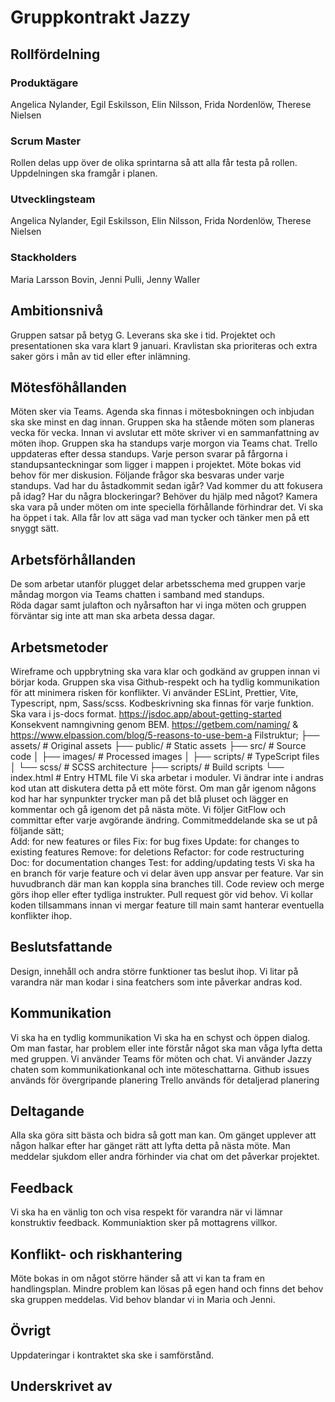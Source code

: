 
# Gruppkontrakt Jazzy

## Rollfördelning
### Produktägare
Angelica Nylander, 
Egil Eskilsson,
Elin Nilsson,
Frida Nordenlöw,
Therese Nielsen

### Scrum Master
Rollen delas upp över de olika sprintarna så att alla får testa på rollen.
Uppdelningen ska framgår i planen. 

### Utvecklingsteam
Angelica Nylander, 
Egil Eskilsson,
Elin Nilsson,
Frida Nordenlöw,
Therese Nielsen

### Stackholders 
Maria Larsson Bovin, 
Jenni Pulli, 
Jenny Waller

## Ambitionsnivå
Gruppen satsar på betyg G.
Leverans ska ske i tid. Projektet och presentationen ska vara klart 9 januari. 
Kravlistan ska prioriteras och extra saker görs i mån av tid eller efter inlämning.   

## Mötesföhållanden
Möten sker via Teams. Agenda ska finnas i mötesbokningen och inbjudan ska ske minst en dag innan. 
Gruppen ska ha stående möten som planeras vecka för vecka. Innan vi avslutar ett möte skriver vi en sammanfattning av möten ihop. 
Gruppen ska ha standups varje morgon via Teams chat. Trello uppdateras efter dessa standups. Varje person svarar på fårgorna i standupsanteckningar som ligger i mappen i projektet. Möte bokas vid behov för mer diskusion. Följande frågor ska besvaras under varje standups. 
  Vad har du åstadkommit sedan igår?
  Vad kommer du att fokusera på idag?
  Har du några blockeringar?
  Behöver du hjälp med något?
Kamera ska vara på under möten om inte speciella förhållande förhindrar det. 
Vi ska ha öppet i tak. Alla får lov att säga vad man tycker och tänker men på ett snyggt sätt. 

## Arbetsförhållanden
De som arbetar utanför plugget delar arbetsschema med gruppen varje måndag morgon via Teams chatten i samband med standups.  
Röda dagar samt julafton och nyårsafton har vi inga möten och gruppen förväntar sig inte att man ska arbeta dessa dagar. 

## Arbetsmetoder
Wireframe och uppbrytning ska vara klar och godkänd av gruppen innan vi börjar koda. 
Gruppen ska visa Github-respekt och ha tydlig kommunikation för att minimera risken för konflikter. 
Vi använder ESLint, Prettier, Vite, Typescript, npm, Sass/scss.
Kodbeskrivning ska finnas för varje funktion. Ska vara i js-docs format. https://jsdoc.app/about-getting-started
Konsekvent namngivning genom BEM. https://getbem.com/naming/ & https://www.elpassion.com/blog/5-reasons-to-use-bem-a
Filstruktur;
├── assets/                 # Original assets
├── public/                 # Static assets
├── src/                    # Source code
│   ├── images/             # Processed images
│   ├── scripts/            # TypeScript files
│   └── scss/               # SCSS architecture
├── scripts/                # Build scripts
└── index.html              # Entry HTML file
Vi ska arbetar i moduler.
Vi ändrar inte i andras kod utan att diskutera detta på ett möte först. Om man går igenom någons kod har har synpunkter trycker man på det blå pluset och lägger en kommentar och gå igenom det på nästa möte.
Vi följer GitFlow och committar efter varje avgörande ändring. Commitmeddelande ska se ut på följande sätt;  
  Add: for new features or files
  Fix: for bug fixes
  Update: for changes to existing features
  Remove: for deletions
  Refactor: for code restructuring
  Doc: for documentation changes
  Test: for adding/updating tests
Vi ska ha en branch för varje feature och vi delar även upp ansvar per feature. Var sin huvudbranch där man kan koppla sina branches till. 
Code review och merge görs ihop eller efter tydliga instrukter. 
Pull request gör vid behov.
Vi kollar koden tillsammans innan vi mergar feature till main samt hanterar eventuella konflikter ihop.

## Beslutsfattande
Design, innehåll och andra större funktioner tas beslut ihop. 
Vi litar på varandra när man kodar i sina featchers som inte påverkar andras kod. 

## Kommunikation
Vi ska ha en tydlig kommunikation
Vi ska ha en schyst och öppen dialog. 
Om man fastar, har problem eller inte förstår något ska man våga lyfta detta med gruppen.
Vi använder Teams för möten och chat. Vi använder Jazzy chaten som kommunikationkanal och inte möteschattarna. 
Github issues används för övergripande planering
Trello används för detaljerad planering

## Deltagande
Alla ska göra sitt bästa och bidra så gott man kan. 
Om gänget upplever att någon halkar efter har gänget rätt att lyfta detta på nästa möte. 
Man meddelar sjukdom eller andra förhinder via chat om det påverkar projektet. 

## Feedback
Vi ska ha en vänlig ton och visa respekt för varandra när vi lämnar konstruktiv feedback. 
Kommuniaktion sker på mottagrens villkor. 

## Konflikt- och riskhantering
Möte bokas in om något större händer så att vi kan ta fram en handlingsplan. 
Mindre problem kan lösas på egen hand och finns det behov ska gruppen meddelas. 
Vid behov blandar vi in Maria och Jenni. 

## Övrigt
Uppdateringar i kontraktet ska ske i samförstånd. 

## Underskrivet av

